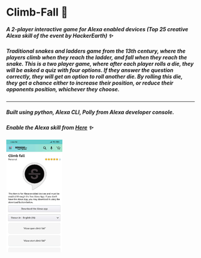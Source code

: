 # Climb-Fall  :tada: 

##### A 2-player interactive game for Alexa enabled devices (Top 25 creative Alexa skill of the event by HackerEarth) :sparkles:

##### Traditional snakes and ladders game from the 13th century, where the players climb when they reach the ladder, and fall when they reach the snake. This is a two player game, where after each player rolls a die, they will be asked a quiz with four options. If they answer the question correctly, they will get an option to roll another die. By rolling this die, they get a chance either to increase their position, or reduce their opponents position, whichever they choose. 
---
##### Built using python, Alexa CLI, Polly from Alexa developer console.

##### Enable the Alexa skill from <a id="raw-url" href="https://www.amazon.in/Personal-Climb-fall/dp/B084FYNJRK/ref=sr_1_3?dchild=1&qid=1612969003&sr=8-3">Here</a> :sparkles:

<img src="https://github.com/vijayanandpg6/Climb-Fall/blob/main/files/alexa-amazon-app-screenshot.jpg" width="150" height="300" />
